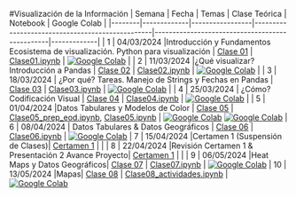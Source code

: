 #Visualización de la Información
| Semana | Fecha       | Temas           | Clase Teórica                                   | Notebook                                       | Google Colab |
|--------|-------------|-----------------|-------------------------------------------------|------------------------------------------------|-------------|
| 1      | 04/03/2024  |Introducción y Fundamentos  Ecosistema de visualización. Python para visualización  | [Clase 01](clases_teoricas/clase01.pdf) | [Clase01.ipynb](clases_practicas/clase01.ipynb) | [![Google Colab](https://img.shields.io/badge/Google_Colab-Yellow?style=for-the-badge&logo=googlecolab)](https://colab.research.google.com/github/daniopitz/visualizacion/blob/main/clases_practicas/clase01.ipynb) |
| 2      | 11/03/2024  |¿Qué visualizar? Introducción a Pandas  | [Clase 02](clases_teoricas/clase02.pdf)                | [Clase02.ipynb](clases_practicas/clase02.ipynb)                | [![Google Colab](https://img.shields.io/badge/Google_Colab-Yellow?style=for-the-badge&logo=googlecolab)](https://colab.research.google.com/github/daniopitz/visualizacion/blob/main/clases_practicas/clase02.ipynb) |
| 3      | 18/03/2024  | ¿Por qué? Tareas. Manejo de Strings y Fechas en Pandas | [Clase 03](clases_teoricas/clase03.pdf)                | [Clase03.ipynb](clases_practicas/clase03.ipynb)                | [![Google Colab](https://img.shields.io/badge/Google_Colab-Yellow?style=for-the-badge&logo=googlecolab)](https://colab.research.google.com/github/daniopitz/visualizacion/blob/main/clases_practicas/clase03.ipynb) |
| 4     | 25/03/2024  | ¿Cómo? Codificación Visual  | [Clase 04](clases_teoricas/clase04.pdf)                | [Clase04.ipynb](clases_practicas/clase04_solucion_control1.ipynb)                | [![Google Colab](https://img.shields.io/badge/Google_Colab-Yellow?style=for-the-badge&logo=googlecolab)](https://colab.research.google.com/github/daniopitz/visualizacion/blob/main/clases_practicas/clase04_solucion_control1.ipynb) |
| 5      | 01/04/2024  |Datos Tabulares y Modelos de Color  | [Clase 05](clases_teoricas/clase05.pdf) | [Clase05\_prep\_eod.ipynb](clases_practicas/clase05_prep_eod.ipynb), [Clase05.ipynb](clases_practicas/clase05.ipynb) | [![Google Colab](https://img.shields.io/badge/Google_Colab-Yellow?style=for-the-badge&logo=googlecolab)](https://colab.research.google.com/github/daniopitz/visualizacion/blob/main/clases_practicas/clase05_prep_eod.ipynb) [![Google Colab](https://img.shields.io/badge/Google_Colab-Yellow?style=for-the-badge&logo=googlecolab)](https://colab.research.google.com/github/daniopitz/visualizacion/blob/main/clases_practicas/clase05.ipynb)
| 6      | 08/04/2024  | Datos Tabulares & Datos Geográficos  | [Clase 06](clases_teoricas/clase06.pdf) | [Clase06.ipynb](clases_practicas/clase06.ipynb) | [![Google Colab](https://img.shields.io/badge/Google_Colab-Yellow?style=for-the-badge&logo=googlecolab)](https://colab.research.google.com/github/daniopitz/visualizacion/blob/main/clases_practicas/clase05.ipynb)
| 7      | 15/04/2024  |Certamen 1 (Suspensión de Clases)| [Certamen 1](admin/certamen1/certamen1.pdf) | | 
| 8      | 22/04/2024  |Revisión Certamen 1  & Presentación 2 Avance Proyecto| [Certamen 1](admin/certamen1/certamen1.pdf) | | 
| 9      | 06/05/2024  |Heat Maps y Datos Geográficos| [Clase 07](clases_teoricas/clase06.pdf) | [Clase07.ipynb](clases_practicas/clase07.ipynb) | [![Google Colab](https://img.shields.io/badge/Google_Colab-Yellow?style=for-the-badge&logo=googlecolab)](https://colab.research.google.com/github/daniopitz/visualizacion/blob/main/clases_practicas/clase07.ipynb)
| 10      | 13/05/2024  |Mapas| [Clase 08](clases_teoricas/clase06.pdf) | [Clase08_actividades.ipynb](clases_practicas/clase08_actividades.ipynb) | [![Google Colab](https://img.shields.io/badge/Google_Colab-Yellow?style=for-the-badge&logo=googlecolab)](https://colab.research.google.com/github/daniopitz/visualizacion/blob/main/clases_practicas/clase08_actividades.ipynb)



